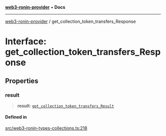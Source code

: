[**web3-ronin-provider**](../README.md) • **Docs**

***

[web3-ronin-provider](../globals.md) / get\_collection\_token\_transfers\_Response

# Interface: get\_collection\_token\_transfers\_Response

## Properties

### result

> **result**: [`get_collection_token_transfers_Result`](get_collection_token_transfers_Result.md)

#### Defined in

[src/web3-ronin-types-collections.ts:218](https://github.com/chuacw/web3-ronin-provider/blob/56fda69eb1bad2d2fd8f29422ffb14cf65ae3973/src/web3-ronin-types-collections.ts#L218)
